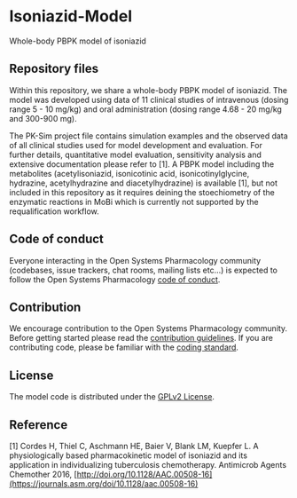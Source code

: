 # Isoniazid-Model
Whole-body PBPK model of isoniazid

## Repository files
Within this repository, we share a whole-body PBPK model of isoniazid. The model was developed using data of 11 clinical studies of intravenous (dosing range 5 - 10 mg/kg) and oral administration (dosing range 4.68 - 20 mg/kg and 300-900 mg).

The PK-Sim project file contains simulation examples and the observed data of all clinical studies used for model development and evaluation. For further details, quantitative model evaluation, sensitivity analysis and extensive documentation please refer to [1]. A PBPK model including the metabolites (acetylisoniazid, isonicotinic acid, isonicotinylglycine, hydrazine, acetylhydrazine and diacetylhydrazine) is available [1], but not included in this repository as it requires deining the stoechiometry of the enzymatic reactions in MoBi which is currently not supported by the requalification workflow. 

## Code of conduct
Everyone interacting in the Open Systems Pharmacology community (codebases, issue trackers, chat rooms, mailing lists etc...) is expected to follow the Open Systems Pharmacology [code of conduct](https://github.com/Open-Systems-Pharmacology/Suite/blob/master/CODE_OF_CONDUCT.md#contributor-covenant-code-of-conduct).

## Contribution
We encourage contribution to the Open Systems Pharmacology community. Before getting started please read the [contribution guidelines](https://github.com/Open-Systems-Pharmacology/Suite/blob/master/CONTRIBUTING.md#ways-to-contribute). If you are contributing code, please be familiar with the [coding standard](https://github.com/Open-Systems-Pharmacology/Suite/blob/master/CODING_STANDARDS.md#visual-studio-settings).

## License
The model code is distributed under the [GPLv2 License](https://github.com/Open-Systems-Pharmacology/Suite/blob/develop/LICENSE).

## Reference
[1] Cordes H, Thiel C, Aschmann HE, Baier V, Blank LM, Kuepfer L. A physiologically based pharmacokinetic model of isoniazid and its application in individualizing tuberculosis chemotherapy. Antimicrob Agents Chemother 2016, [http://doi.org/10.1128/AAC.00508-16](https://journals.asm.org/doi/10.1128/aac.00508-16)
